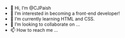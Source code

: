 - 👋 Hi, I’m @CJPaish
- 👀 I’m interested in becoming a front-end developer! 
- 🌱 I’m currently learning HTML and CSS.
- 💞️ I’m looking to collaborate on ...
- 📫 How to reach me ...

<!---
CJPaish/CJPaish is a ✨ special ✨ repository because its `README.md` (this file) appears on your GitHub profile.
You can click the Preview link to take a look at your changes.
--->
